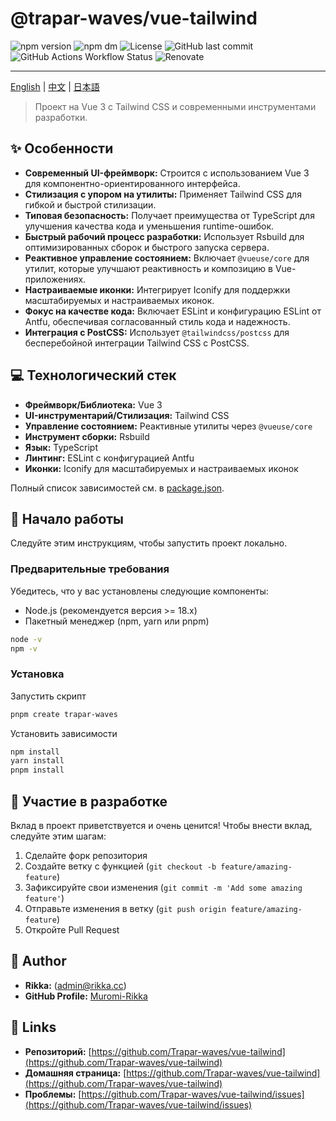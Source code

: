 # @trapar-waves/vue-tailwind

![npm version](https://img.shields.io/npm/v/@trapar-waves/vue-tailwind)
![npm dm](https://img.shields.io/npm/dm/@trapar-waves/vue-tailwind)
![License](https://img.shields.io/github/license/Trapar-waves/vue-tailwind)
![GitHub last commit](https://img.shields.io/github/last-commit/Trapar-waves/vue-tailwind)
![GitHub Actions Workflow Status](https://img.shields.io/github/actions/workflow/status/Trapar-waves/vue-tailwind/release.yml)
![Renovate](https://img.shields.io/badge/renovate-enabled-blue)

---

[English](../README.md) | [中文](/readme/README-CN.md) | [日本語](/readme/README-JP.md)

> Проект на Vue 3 с Tailwind CSS и современными инструментами разработки.

## ✨ Особенности

- **Современный UI-фреймворк:** Строится с использованием Vue 3 для компонентно-ориентированного интерфейса.
- **Стилизация с упором на утилиты:** Применяет Tailwind CSS для гибкой и быстрой стилизации.
- **Типовая безопасность:** Получает преимущества от TypeScript для улучшения качества кода и уменьшения runtime-ошибок.
- **Быстрый рабочий процесс разработки:** Использует Rsbuild для оптимизированных сборок и быстрого запуска сервера.
- **Реактивное управление состоянием:** Включает `@vueuse/core` для утилит, которые улучшают реактивность и композицию в Vue-приложениях.
- **Настраиваемые иконки:** Интегрирует Iconify для поддержки масштабируемых и настраиваемых иконок.
- **Фокус на качестве кода:** Включает ESLint и конфигурацию ESLint от Antfu, обеспечивая согласованный стиль кода и надежность.
- **Интеграция с PostCSS:** Использует `@tailwindcss/postcss` для бесперебойной интеграции Tailwind CSS с PostCSS.

## 💻 Технологический стек

- **Фреймворк/Библиотека:** Vue 3
- **UI-инструментарий/Стилизация:** Tailwind CSS
- **Управление состоянием:** Реактивные утилиты через `@vueuse/core`
- **Инструмент сборки:** Rsbuild
- **Язык:** TypeScript
- **Линтинг:** ESLint с конфигурацией Antfu
- **Иконки:** Iconify для масштабируемых и настраиваемых иконок

Полный список зависимостей см. в [package.json](package.json).

## 🚀 Начало работы

Следуйте этим инструкциям, чтобы запустить проект локально.

### Предварительные требования

Убедитесь, что у вас установлены следующие компоненты:

- Node.js (рекомендуется версия >= 18.x)
- Пакетный менеджер (npm, yarn или pnpm)

```bash
node -v
npm -v
```

### Установка

Запустить скрипт

```bash
pnpm create trapar-waves
```

Установить зависимости

```bash
npm install
yarn install
pnpm install
```

## 🤝 Участие в разработке

Вклад в проект приветствуется и очень ценится! Чтобы внести вклад, следуйте этим шагам:

1. Сделайте форк репозитория
2. Создайте ветку с функцией (`git checkout -b feature/amazing-feature`)
3. Зафиксируйте свои изменения (`git commit -m 'Add some amazing feature'`)
4. Отправьте изменения в ветку (`git push origin feature/amazing-feature`)
5. Откройте Pull Request

## 👤 Author

- **Rikka:** (admin@rikka.cc)
- **GitHub Profile:** [Muromi-Rikka](https://github.com/Muromi-Rikka)

## 🔗 Links

- **Репозиторий:** [https://github.com/Trapar-waves/vue-tailwind](https://github.com/Trapar-waves/vue-tailwind)
- **Домашняя страница:** [https://github.com/Trapar-waves/vue-tailwind](https://github.com/Trapar-waves/vue-tailwind)
- **Проблемы:** [https://github.com/Trapar-waves/vue-tailwind/issues](https://github.com/Trapar-waves/vue-tailwind/issues)
